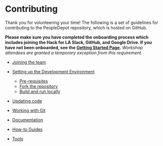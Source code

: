 # Contributing

Thank you for volunteering your time! The following is a set of guidelines for contributing to the PeopleDepot repository, which is hosted on GitHub.

**Please make sure you have completed the onboarding process which includes joining the Hack for LA Slack, GitHub, and Google Drive. If you have not been onboarded, see the [Getting Started Page](https://www.hackforla.org/getting-started).** _Workshop attendees are granted a temporary exception from this requirement._

- [Joining the team](https://github.com/hackforla/peopledepot/wiki/Joining-the-repository-team)

- [Setting up the Development Environment](dev_environment.md)

    - [Pre-requisites](dev_environment.md#pre-requisites)
    - [Fork the repository](dev_environment.md#fork-the-repository)
    - [Build and run locally](dev_environment.md#build-and-run-using-docker-locally)

- [Updating code](code.md)

- [Working with Git](git.md)

- [Documentation](documentation.md)

- [How-to Guides](howto/index.md)

- [Tools](tools/index.md)
